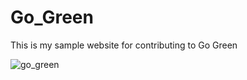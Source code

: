 # Go_Green
This is my sample website for contributing to Go Green

![go_green](https://github.com/user-attachments/assets/d7f88cba-e5cc-4081-a9ff-737e3360fc58)

